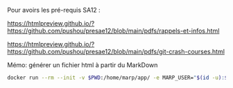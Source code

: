 Pour avoirs les pré-requis SA12 : 

<https://htmlpreview.github.io/?https://github.com/pushou/presae12/blob/main/pdfs/rappels-et-infos.html>

<https://htmlpreview.github.io/?https://github.com/pushou/presae12/blob/main/pdfs/git-crash-courses.html>

Mémo: générer un fichier html à partir du MarkDown
```bash
docker run --rm --init -v $PWD:/home/marp/app/ -e MARP_USER="$(id -u):$(id -g)"  -e LANG=$LANG marpteam/marp-cli ./markdown/rappels-et-infos.md --pdf
```